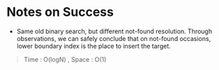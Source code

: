 # Notes on Success
+ Same old binary search, but different not-found resolution.
  Through observations, we can safely conclude that on not-found
  occasions, lower boundary index is the place to insert the target.

> Time : O(logN) , Space : O(1)
